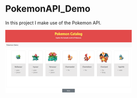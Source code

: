 # PokemonAPI_Demo

In this project I make use of the Pokemon API.

<img src="./Capture.PNG" style=" width: 400px; height: 200px;">